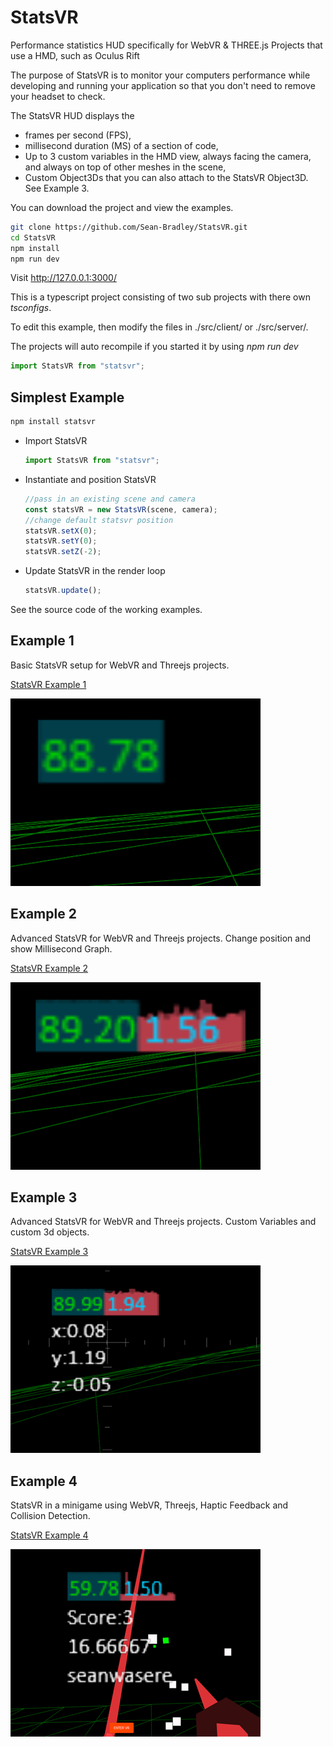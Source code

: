 # StatsVR

Performance statistics HUD specifically for WebVR &amp; THREE.js Projects that use a HMD, such as Oculus Rift

The purpose of StatsVR is to monitor your computers performance while developing and running your application so that you don't need to remove your headset to check.

The StatsVR HUD displays the

- frames per second (FPS),
- millisecond duration (MS) of a section of code,
- Up to 3 custom variables in the HMD view, always facing the camera, and always on top of other meshes in the scene,
- Custom Object3Ds that you can also attach to the StatsVR Object3D. See Example 3.

You can download the project and view the examples.

```bash
git clone https://github.com/Sean-Bradley/StatsVR.git
cd StatsVR
npm install
npm run dev
```

Visit http://127.0.0.1:3000/

This is a typescript project consisting of two sub projects with there own _tsconfigs_.

To edit this example, then modify the files in ./src/client/ or ./src/server/.

The projects will auto recompile if you started it by using _npm run dev_

```javascript
import StatsVR from "statsvr";
```

## Simplest Example

```bash
npm install statsvr
```

- Import StatsVR
  ```javascript
  import StatsVR from "statsvr";
  ```
- Instantiate and position StatsVR
  ```javascript
  //pass in an existing scene and camera
  const statsVR = new StatsVR(scene, camera);
  //change default statsvr position
  statsVR.setX(0);
  statsVR.setY(0);
  statsVR.setZ(-2);
  ```
- Update StatsVR in the render loop
  ```javascript
  statsVR.update();
  ```

See the source code of the working examples.

## Example 1

Basic StatsVR setup for WebVR and Threejs projects.

[StatsVR Example 1](https://sbcode.net/threejs/statsvr-1/)

[![StatsVR Example 1](./dist/client/img/demo1.gif)](https://sbcode.net/threejs/statsvr-1/)

## Example 2

Advanced StatsVR for WebVR and Threejs projects. Change position and show Millisecond Graph.

[StatsVR Example 2](https://sbcode.net/threejs/statsvr-2/)

[![StatsVR Example 2](./dist/client/img/demo2.gif)](https://sbcode.net/threejs/statsvr-2/)

## Example 3

Advanced StatsVR for WebVR and Threejs projects. Custom Variables and custom 3d objects.

[StatsVR Example 3](https://sbcode.net/threejs/statsvr-3/)

[![StatsVR Example 3](./dist/client/img/demo3.gif)](https://sbcode.net/threejs/statsvr-3/)

## Example 4

StatsVR in a minigame using WebVR, Threejs, Haptic Feedback and Collision Detection.

[StatsVR Example 4](https://sbcode.net/threejs/statsvr-4/)

[![StatsVR Example 4](./dist/client/img/demo4.gif)](https://sbcode.net/threejs/statsvr-4/)

<!-- ## Video Tutorial of using StatsVR
[![StatsVR Tutorial for WebVR and ThreeJS projects](https://img.youtube.com/vi/TZNZoaiTUwg/0.jpg)](https://www.youtube.com/watch?v=TZNZoaiTUwg) -->

<!-- ## StatsVR GitHub Repository
https://github.com/Sean-Bradley/StatsVR -->

<!-- ## StatsVR Examples,
https://sean-bradley.github.io/StatsVR/  -->
<!--
## Initial Setup
Download statsvr.js, save it, and include reference to script in your html head. eg

``<script type="text/javascript" src="statsvr.min.js"></script>`` -->

<!-- Create global variables
```javascript
var camera, scene, renderer;  // these are commonly used THREE.js variables and may already exist in your project
var statsVR; // create your global statsvr variable. I named mine statsVR

function init(){
	// existing THREE.js and webvr setup goes here
	// then after you've instantiated the THREE.js renderer, scene and camera objects,
	statsVR = new StatsVR(scene, camera);  // pass your scene and camera objects to the StatsVR constructor
}
init();
```

## Showing the Default FPS Counter and Graph
![Default FPS Counter and Graph](docs/img/statsVR_FPS.jpg)

To show the default StatsVR FPS counter and graph, add the line
``statsVR.update();``
anywhere inside your THREE.js render or animation loop.

eg,
```javascript
function render() {
	// your existing animation magic

	statsVR.update();  // required anywhere within the loop

	renderer.render(scene, camera)
}
renderer.animate(render);
```

## Showing the FPS and also the optional MS Counters and Graphs
![FPS and Optional MS Counters and Graphs](docs/img/statsVR_FPS_MS.jpg)

To show the StatsVR FPS along with the optional MS counter and graph, also add the lines

```javascript
statsVR.msStart();
//code you want to monitor the MS duration of goes here
statsVR.msEnd();
```

anywhere inside your THREE.js render or animation loop.

eg,
```javascript
function render() {
	// your existing animation magic
	statsVR.msStart(); // starts the MS monitor timespan
	// specific code you want to monitor the MS duration of goes here
	statsVR.msEnd(); // ends the MS monitor timespan

	statsVR.update(); //required anywhere within the loop

	renderer.render(scene, camera)
}
renderer.animate(render);
```
or, if you want to check the MS duration of your entire render or animation loop, put the ``msStart()`` and ``msEnd()`` procedure calls at the beginning and end of your entire render loop.
eg,
```javascript
function render() {
	statsVR.msStart(); // starts the MS monitor timespan

	// your existing animation magic

	statsVR.update();  // required anywhere within the loop

	renderer.render(scene, camera)

	statsVR.msEnd(); // end the MS monitor timespan
}
renderer.animate(render);
```


### Also Show the optional custom fields along with the usual FPS and optional MS Counters and Graphs.
![FPS, MS and Custom fields](docs/img/statsVR_FPS_MS_3Customs.jpg)

You can also show up to 3 extra custom values in the display, such as values you may want to track during execution of your program.
eg, anywhere witihn your render loop,
```javascript
statsVR.setCustom1(myVar);
statsVR.setCustom2(anotherVar);
statsVR.setCustom3(optionalyAnyOtherVarYouWantToMonitor);
```


### Customising the StatsVR position inside the HMD view
The default panel is shown at offset
```javascript
X = 0,
Y = 1.5,
Z = -5
```
from the camera position and rotation in the THREE.js worldspace.
You can modify those defaults if you want, eg, after you initialise the StatsVR object, you can change it's display coordinates.
```
statsVR.setX(1);
statsVR.setY(0);
statsVR.setZ(-10);
```


The benefit of using StatsVR is that you don't need to remove the HMD to view the FPS or any other custom variable you want to monitor.


### Set Visibility
```javascript
statsVR.setEnabled(true);  //visible, default
statsVR.setEnabled(false); //hidden
```
Note that the StatsVR is still in memory and may still be updated by your code.
StatsVR was originally written as as a debug tool, so you will get slightly better performance by removing StatsVR once you are satisified with your performance of your code or when compiling your production build.


 -->
